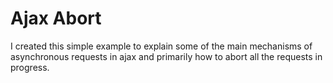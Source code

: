 # Ajax Abort

I created this simple example to explain some of the main mechanisms of asynchronous requests in ajax and primarily how to abort all the requests in progress.
